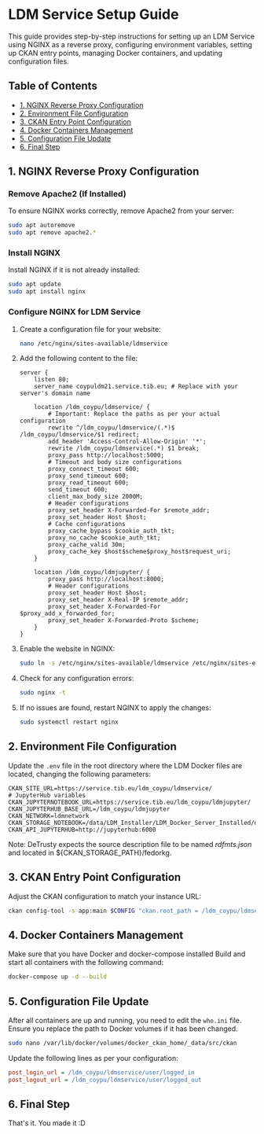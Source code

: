 
# LDM Service Setup Guide

This guide provides step-by-step instructions for setting up an LDM Service using NGINX as a reverse proxy, configuring environment variables, setting up CKAN entry points, managing Docker containers, and updating configuration files.

## Table of Contents

- [1. NGINX Reverse Proxy Configuration](#1-nginx-reverse-proxy-configuration)
- [2. Environment File Configuration](#2-environment-file-configuration)
- [3. CKAN Entry Point Configuration](#3-ckan-entry-point-configuration)
- [4. Docker Containers Management](#4-docker-containers-management)
- [5. Configuration File Update](#5-configuration-file-update)
- [6. Final Step](#6-final-step)

## 1. NGINX Reverse Proxy Configuration

### Remove Apache2 (If Installed)

To ensure NGINX works correctly, remove Apache2 from your server:

```bash
sudo apt autoremove
sudo apt remove apache2.*
```

### Install NGINX

Install NGINX if it is not already installed:

```bash
sudo apt update
sudo apt install nginx
```

### Configure NGINX for LDM Service

1. Create a configuration file for your website:

    ```bash
    nano /etc/nginx/sites-available/ldmservice
    ```

2. Add the following content to the file:

    ```nginx
    server {
        listen 80;
        server_name coypuldm21.service.tib.eu; # Replace with your server's domain name

        location /ldm_coypu/ldmservice/ { 
            # Important: Replace the paths as per your actual configuration
            rewrite ^/ldm_coypu/ldmservice/(.*)$ /ldm_coypu/ldmservice/$1 redirect;
            add_header 'Access-Control-Allow-Origin' '*';
            rewrite /ldm_coypu/ldmservice(.*) $1 break;
            proxy_pass http://localhost:5000;
            # Timeout and body size configurations
            proxy_connect_timeout 600;
            proxy_send_timeout 600;
            proxy_read_timeout 600;
            send_timeout 600;
            client_max_body_size 2000M;
            # Header configurations
            proxy_set_header X-Forwarded-For $remote_addr;
            proxy_set_header Host $host;
            # Cache configurations
            proxy_cache_bypass $cookie_auth_tkt;
            proxy_no_cache $cookie_auth_tkt;
            proxy_cache_valid 30m;
            proxy_cache_key $host$scheme$proxy_host$request_uri;
        }

        location /ldm_coypu/ldmjupyter/ {
            proxy_pass http://localhost:8000;
            # Header configurations
            proxy_set_header Host $host;
            proxy_set_header X-Real-IP $remote_addr;
            proxy_set_header X-Forwarded-For $proxy_add_x_forwarded_for;
            proxy_set_header X-Forwarded-Proto $scheme;
        }
    }
    ```

3. Enable the website in NGINX:

    ```bash
    sudo ln -s /etc/nginx/sites-available/ldmservice /etc/nginx/sites-enabled/
    ```

4. Check for any configuration errors:

    ```bash
    sudo nginx -t
    ```

5. If no issues are found, restart NGINX to apply the changes:

    ```bash
    sudo systemctl restart nginx
    ```

## 2. Environment File Configuration

Update the `.env` file in the root directory where the LDM Docker files are located, changing the following parameters:

```dotenv
CKAN_SITE_URL=https://service.tib.eu/ldm_coypu/ldmservice/
# JupyterHub variables
CKAN_JUPYTERNOTEBOOK_URL=https://service.tib.eu/ldm_coypu/ldmjupyter/
CKAN_JUPYTERHUB_BASE_URL=/ldm_coypu/ldmjupyter
CKAN_NETWORK=ldmnetwork
CKAN_STORAGE_NOTEBOOK=/data/LDM_Installer/LDM_Docker_Server_Installed/docker/LDM_data/docker_ckan_storage/notebook
CKAN_API_JUPYTERHUB=http://jupyterhub:6000
```

Note: DeTrusty expects the source description file to be named _rdfmts.json_ and located in ${CKAN_STORAGE_PATH}/fedorkg.

## 3. CKAN Entry Point Configuration

Adjust the CKAN configuration to match your instance URL:

```bash
ckan config-tool -s app:main $CONFIG "ckan.root_path = /ldm_coypu/ldmservice/{{LANG}}"
```

## 4. Docker Containers Management

Make sure that you have Docker and docker-compose installed
Build and start all containers with the following command:

```bash
docker-compose up -d --build
```

## 5. Configuration File Update

After all containers are up and running, you need to edit the `who.ini` file. Ensure you replace the path to Docker volumes if it has been changed.

```bash
sudo nano /var/lib/docker/volumes/docker_ckan_home/_data/src/ckan
```

Update the following lines as per your configuration:

```ini
post_login_url = /ldm_coypu/ldmservice/user/logged_in
post_logout_url = /ldm_coypu/ldmservice/user/logged_out
```

## 6. Final Step

That's it. You made it :D
